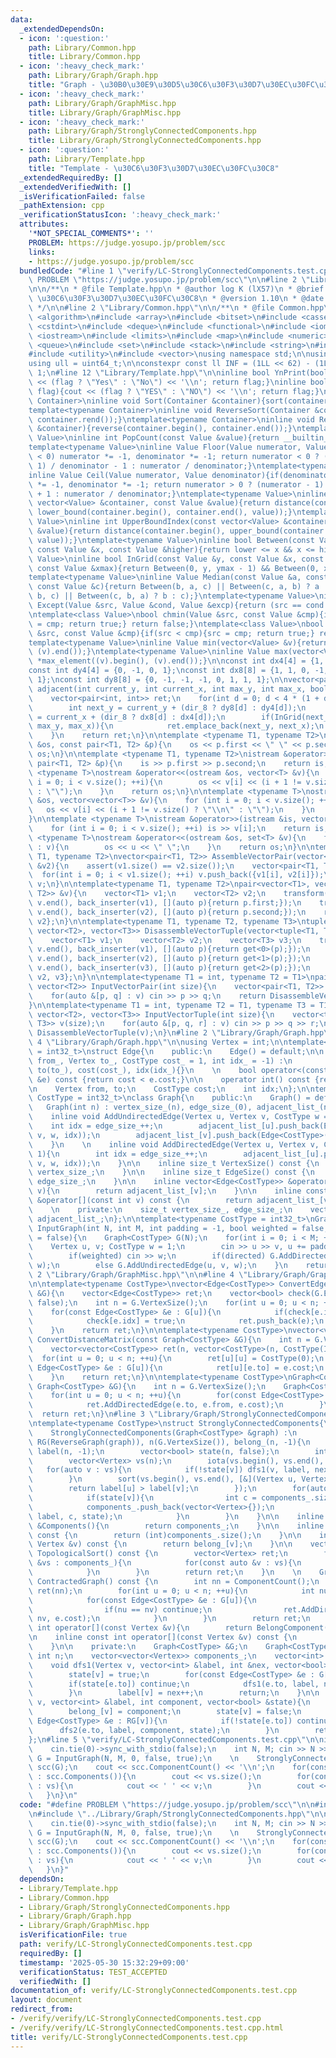 ```yaml
---
data:
  _extendedDependsOn:
  - icon: ':question:'
    path: Library/Common.hpp
    title: Library/Common.hpp
  - icon: ':heavy_check_mark:'
    path: Library/Graph/Graph.hpp
    title: "Graph - \u30B0\u30E9\u30D5\u30C6\u30F3\u30D7\u30EC\u30FC\u30C8"
  - icon: ':heavy_check_mark:'
    path: Library/Graph/GraphMisc.hpp
    title: Library/Graph/GraphMisc.hpp
  - icon: ':heavy_check_mark:'
    path: Library/Graph/StronglyConnectedComponents.hpp
    title: Library/Graph/StronglyConnectedComponents.hpp
  - icon: ':question:'
    path: Library/Template.hpp
    title: "Template - \u30C6\u30F3\u30D7\u30EC\u30FC\u30C8"
  _extendedRequiredBy: []
  _extendedVerifiedWith: []
  _isVerificationFailed: false
  _pathExtension: cpp
  _verificationStatusIcon: ':heavy_check_mark:'
  attributes:
    '*NOT_SPECIAL_COMMENTS*': ''
    PROBLEM: https://judge.yosupo.jp/problem/scc
    links:
    - https://judge.yosupo.jp/problem/scc
  bundledCode: "#line 1 \"verify/LC-StronglyConnectedComponents.test.cpp\"\n#define\
    \ PROBLEM \"https://judge.yosupo.jp/problem/scc\"\n\n#line 2 \"Library/Template.hpp\"\
    \n\n/**\n * @file Template.hpp\n * @author log K (lX57)\n * @brief Template -\
    \ \u30C6\u30F3\u30D7\u30EC\u30FC\u30C8\n * @version 1.10\n * @date 2025-03-16\n\
    \ */\n\n#line 2 \"Library/Common.hpp\"\n\n/**\n * @file Common.hpp\n */\n\n#include\
    \ <algorithm>\n#include <array>\n#include <bitset>\n#include <cassert>\n#include\
    \ <cstdint>\n#include <deque>\n#include <functional>\n#include <iomanip>\n#include\
    \ <iostream>\n#include <limits>\n#include <map>\n#include <numeric>\n#include\
    \ <queue>\n#include <set>\n#include <stack>\n#include <string>\n#include <tuple>\n\
    #include <utility>\n#include <vector>\nusing namespace std;\n\nusing ll = int64_t;\n\
    using ull = uint64_t;\n\nconstexpr const ll INF = (1LL << 62) - (1LL << 30) -\
    \ 1;\n#line 12 \"Library/Template.hpp\"\n\ninline bool YnPrint(bool flag){cout\
    \ << (flag ? \"Yes\" : \"No\") << '\\n'; return flag;}\ninline bool YNPrint(bool\
    \ flag){cout << (flag ? \"YES\" : \"NO\") << '\\n'; return flag;}\ntemplate<typename\
    \ Container>\ninline void Sort(Container &container){sort(container.begin(), container.end());}\n\
    template<typename Container>\ninline void ReverseSort(Container &container){sort(container.rbegin(),\
    \ container.rend());}\ntemplate<typename Container>\ninline void Reverse(Container\
    \ &container){reverse(container.begin(), container.end());}\ntemplate<typename\
    \ Value>\ninline int PopCount(const Value &value){return __builtin_popcount(value);}\n\
    template<typename Value>\ninline Value Floor(Value numerator, Value denominator){if(denominator\
    \ < 0) numerator *= -1, denominator *= -1; return numerator < 0 ? (numerator +\
    \ 1) / denominator - 1 : numerator / denominator;}\ntemplate<typename Value>\n\
    inline Value Ceil(Value numerator, Value denominator){if(denominator < 0) numerator\
    \ *= -1, denominator *= -1; return numerator > 0 ? (numerator - 1) / denominator\
    \ + 1 : numerator / denominator;}\ntemplate<typename Value>\ninline int LowerBoundIndex(const\
    \ vector<Value> &container, const Value &value){return distance(container.begin(),\
    \ lower_bound(container.begin(), container.end(), value));}\ntemplate<typename\
    \ Value>\ninline int UpperBoundIndex(const vector<Value> &container, const Value\
    \ &value){return distance(container.begin(), upper_bound(container.begin(), container.end(),\
    \ value));}\ntemplate<typename Value>\ninline bool Between(const Value &lower,\
    \ const Value &x, const Value &higher){return lower <= x && x <= higher;}\ntemplate<typename\
    \ Value>\ninline bool InGrid(const Value &y, const Value &x, const Value &ymax,\
    \ const Value &xmax){return Between(0, y, ymax - 1) && Between(0, x, xmax - 1);}\n\
    template<typename Value>\ninline Value Median(const Value &a, const Value &b,\
    \ const Value &c){return Between(b, a, c) || Between(c, a, b) ? a : (Between(a,\
    \ b, c) || Between(c, b, a) ? b : c);}\ntemplate<typename Value>\ninline Value\
    \ Except(Value &src, Value &cond, Value &excp){return (src == cond ? excp : src);}\n\
    \ntemplate<class Value>\nbool chmin(Value &src, const Value &cmp){if(src > cmp){src\
    \ = cmp; return true;} return false;}\ntemplate<class Value>\nbool chmax(Value\
    \ &src, const Value &cmp){if(src < cmp){src = cmp; return true;} return false;}\n\
    template<typename Value>\ninline Value min(vector<Value> &v){return *min_element((v).begin(),\
    \ (v).end());}\ntemplate<typename Value>\ninline Value max(vector<Value> &v){return\
    \ *max_element((v).begin(), (v).end());}\n\nconst int dx4[4] = {1, 0, -1, 0};\n\
    const int dy4[4] = {0, -1, 0, 1};\nconst int dx8[8] = {1, 1, 0, -1, -1, -1, 0,\
    \ 1};\nconst int dy8[8] = {0, -1, -1, -1, 0, 1, 1, 1};\n\nvector<pair<int, int>>\
    \ adjacent(int current_y, int current_x, int max_y, int max_x, bool dir_8 = false){\n\
    \    vector<pair<int, int>> ret;\n    for(int d = 0; d < 4 * (1 + dir_8); ++d){\n\
    \        int next_y = current_y + (dir_8 ? dy8[d] : dy4[d]);\n        int next_x\
    \ = current_x + (dir_8 ? dx8[d] : dx4[d]);\n        if(InGrid(next_y, next_x,\
    \ max_y, max_x)){\n            ret.emplace_back(next_y, next_x);\n        }\n\
    \    }\n    return ret;\n}\n\ntemplate <typename T1, typename T2>\nostream &operator<<(ostream\
    \ &os, const pair<T1, T2> &p){\n    os << p.first << \" \" << p.second;\n    return\
    \ os;\n}\n\ntemplate <typename T1, typename T2>\nistream &operator>>(istream &is,\
    \ pair<T1, T2> &p){\n    is >> p.first >> p.second;\n    return is;\n}\n\ntemplate\
    \ <typename T>\nostream &operator<<(ostream &os, vector<T> &v){\n    for (int\
    \ i = 0; i < v.size(); ++i){\n        os << v[i] << (i + 1 != v.size() ? \" \"\
    \ : \"\");\n    }\n    return os;\n}\n\ntemplate <typename T>\nostream &operator<<(ostream\
    \ &os, vector<vector<T>> &v){\n    for (int i = 0; i < v.size(); ++i){\n     \
    \   os << v[i] << (i + 1 != v.size() ? \"\\n\" : \"\");\n    }\n    return os;\n\
    }\n\ntemplate <typename T>\nistream &operator>>(istream &is, vector<T> &v){\n\
    \    for (int i = 0; i < v.size(); ++i) is >> v[i];\n    return is;\n}\n\ntemplate\
    \ <typename T>\nostream &operator<<(ostream &os, set<T> &v){\n    for (auto &u\
    \ : v){\n        os << u << \" \";\n    }\n    return os;\n}\n\ntemplate<typename\
    \ T1, typename T2>\nvector<pair<T1, T2>> AssembleVectorPair(vector<T1> &v1, vector<T2>\
    \ &v2){\n    assert(v1.size() == v2.size());\n    vector<pair<T1, T2>> v;\n  \
    \  for(int i = 0; i < v1.size(); ++i) v.push_back({v1[i], v2[i]});\n    return\
    \ v;\n}\n\ntemplate<typename T1, typename T2>\npair<vector<T1>, vector<T2>> DisassembleVectorPair(vector<pair<T1,\
    \ T2>> &v){\n    vector<T1> v1;\n    vector<T2> v2;\n    transform(v.begin(),\
    \ v.end(), back_inserter(v1), [](auto p){return p.first;});\n    transform(v.begin(),\
    \ v.end(), back_inserter(v2), [](auto p){return p.second;});\n    return {v1,\
    \ v2};\n}\n\ntemplate<typename T1, typename T2, typename T3>\ntuple<vector<T1>,\
    \ vector<T2>, vector<T3>> DisassembleVectorTuple(vector<tuple<T1, T2, T3>> &v){\n\
    \    vector<T1> v1;\n    vector<T2> v2;\n    vector<T3> v3;\n    transform(v.begin(),\
    \ v.end(), back_inserter(v1), [](auto p){return get<0>(p);});\n    transform(v.begin(),\
    \ v.end(), back_inserter(v2), [](auto p){return get<1>(p);});\n    transform(v.begin(),\
    \ v.end(), back_inserter(v3), [](auto p){return get<2>(p);});\n    return {v1,\
    \ v2, v3};\n}\n\ntemplate<typename T1 = int, typename T2 = T1>\npair<vector<T1>,\
    \ vector<T2>> InputVectorPair(int size){\n    vector<pair<T1, T2>> v(size);\n\
    \    for(auto &[p, q] : v) cin >> p >> q;\n    return DisassembleVectorPair(v);\n\
    }\n\ntemplate<typename T1 = int, typename T2 = T1, typename T3 = T1>\ntuple<vector<T1>,\
    \ vector<T2>, vector<T3>> InputVectorTuple(int size){\n    vector<tuple<T1, T2,\
    \ T3>> v(size);\n    for(auto &[p, q, r] : v) cin >> p >> q >> r;\n    return\
    \ DisassembleVectorTuple(v);\n}\n#line 2 \"Library/Graph/Graph.hpp\"\n\n#line\
    \ 4 \"Library/Graph/Graph.hpp\"\n\nusing Vertex = int;\n\ntemplate<typename CostType\
    \ = int32_t>\nstruct Edge{\n    public:\n    Edge() = default;\n\n    Edge(Vertex\
    \ from_, Vertex to_, CostType cost_ = 1, int idx_ = -1) :\n        from(from_),\
    \ to(to_), cost(cost_), idx(idx_){}\n    \n    bool operator<(const Edge<CostType>\
    \ &e) const {return cost < e.cost;}\n\n    operator int() const {return to;}\n\
    \n    Vertex from, to;\n    CostType cost;\n    int idx;\n};\n\ntemplate<typename\
    \ CostType = int32_t>\nclass Graph{\n    public:\n    Graph() = default;\n\n \
    \   Graph(int n) : vertex_size_(n), edge_size_(0), adjacent_list_(n){}\n    \n\
    \    inline void AddUndirectedEdge(Vertex u, Vertex v, CostType w = 1){\n    \
    \    int idx = edge_size_++;\n        adjacent_list_[u].push_back(Edge<CostType>(u,\
    \ v, w, idx));\n        adjacent_list_[v].push_back(Edge<CostType>(v, u, w, idx));\n\
    \    }\n    \n    inline void AddDirectedEdge(Vertex u, Vertex v, CostType w =\
    \ 1){\n        int idx = edge_size_++;\n        adjacent_list_[u].push_back(Edge<CostType>(u,\
    \ v, w, idx));\n    }\n\n    inline size_t VertexSize() const {\n        return\
    \ vertex_size_;\n    }\n\n    inline size_t EdgeSize() const {\n        return\
    \ edge_size_;\n    }\n\n    inline vector<Edge<CostType>> &operator[](const int\
    \ v){\n        return adjacent_list_[v];\n    }\n\n    inline const vector<Edge<CostType>>\
    \ &operator[](const int v) const {\n        return adjacent_list_[v];\n    }\n\
    \    \n    private:\n    size_t vertex_size_, edge_size_;\n    vector<vector<Edge<CostType>>>\
    \ adjacent_list_;\n};\n\ntemplate<typename CostType = int32_t>\nGraph<CostType>\
    \ InputGraph(int N, int M, int padding = -1, bool weighted = false, bool directed\
    \ = false){\n    Graph<CostType> G(N);\n    for(int i = 0; i < M; ++i){\n    \
    \    Vertex u, v; CostType w = 1;\n        cin >> u >> v, u += padding, v += padding;\n\
    \        if(weighted) cin >> w;\n        if(directed) G.AddDirectedEdge(u, v,\
    \ w);\n        else G.AddUndirectedEdge(u, v, w);\n    }\n    return G;\n}\n#line\
    \ 2 \"Library/Graph/GraphMisc.hpp\"\n\n#line 4 \"Library/Graph/GraphMisc.hpp\"\
    \n\ntemplate<typename CostType>\nvector<Edge<CostType>> ConvertEdgeSet(const Graph<CostType>\
    \ &G){\n    vector<Edge<CostType>> ret;\n    vector<bool> check(G.EdgeSize(),\
    \ false);\n    int n = G.VertexSize();\n    for(int u = 0; u < n; ++u){\n    \
    \    for(const Edge<CostType> &e : G[u]){\n            if(check[e.idx]) continue;\n\
    \            check[e.idx] = true;\n            ret.push_back(e);\n        }\n\
    \    }\n    return ret;\n}\n\ntemplate<typename CostType>\nvector<vector<CostType>>\
    \ ConvertDistanceMatrix(const Graph<CostType> &G){\n    int n = G.VertexSize();\n\
    \    vector<vector<CostType>> ret(n, vector<CostType>(n, CostType(INF)));\n  \
    \  for(int u = 0; u < n; ++u){\n        ret[u][u] = CostType(0);\n        for(const\
    \ Edge<CostType> &e : G[u]){\n            ret[u][e.to] = e.cost;\n        }\n\
    \    }\n    return ret;\n}\n\ntemplate<typename CostType>\nGraph<CostType> ReverseGraph(const\
    \ Graph<CostType> &G){\n    int n = G.VertexSize();\n    Graph<CostType> ret(n);\n\
    \    for(int u = 0; u < n; ++u){\n        for(const Edge<CostType> &e : G[u]){\n\
    \            ret.AddDirectedEdge(e.to, e.from, e.cost);\n        }\n    }\n  \
    \  return ret;\n}\n#line 3 \"Library/Graph/StronglyConnectedComponents.hpp\"\n\
    \ntemplate<typename CostType>\nstruct StronglyConnectedComponents{\n    public:\n\
    \    StronglyConnectedComponents(Graph<CostType> &graph) :\n        G(graph),\
    \ RG(ReverseGraph(graph)), n(G.VertexSize()), belong_(n, -1){\n        vector<int>\
    \ label(n, -1);\n        vector<bool> state(n, false);\n        int nex = 0;\n\
    \        vector<Vertex> vs(n);\n        iota(vs.begin(), vs.end(), 0);\n     \
    \   for(auto v : vs){\n            if(!state[v]) dfs1(v, label, nex, state);\n\
    \        }\n        sort(vs.begin(), vs.end(), [&](Vertex u, Vertex v){\n    \
    \        return label[u] > label[v];\n        });\n        for(auto v : vs){\n\
    \            if(state[v]){\n                int c = components_.size();\n    \
    \            components_.push_back(vector<Vertex>{});\n                dfs2(v,\
    \ label, c, state);\n            }\n        }\n    }\n\n    inline vector<vector<Vertex>>\
    \ &Components(){\n        return components_;\n    }\n\n    inline int ComponentCount()\
    \ const {\n        return (int)components_.size();\n    }\n\n    inline int BelongComponent(const\
    \ Vertex &v) const {\n        return belong_[v];\n    }\n\n    vector<Vertex>\
    \ TopologicalSort() const {\n        vector<Vertex> ret;\n        for(const auto\
    \ &vs : components_){\n            for(const auto &v : vs){\n                ret.emplace_back(v);\n\
    \            }\n        }\n        return ret;\n    }\n    \n    Graph<CostType>\
    \ ContractedGraph() const {\n        int nn = ComponentCount();\n        Graph<CostType>\
    \ ret(nn);\n        for(int u = 0; u < n; ++u){\n            int nu = BelongComponent(u);\n\
    \            for(const Edge<CostType> &e : G[u]){\n                int nv = BelongComponent(e.to);\n\
    \                if(nu == nv) continue;\n                ret.AddDirectedEdge(nu,\
    \ nv, e.cost);\n            }\n        }\n        return ret;\n    }\n\n    inline\
    \ int operator[](const Vertex &v){\n        return BelongComponent(v);\n    }\n\
    \n    inline const int operator[](const Vertex &v) const {\n        return BelongComponent(v);\n\
    \    }\n\n    private:\n    Graph<CostType> &G;\n    Graph<CostType> RG;\n   \
    \ int n;\n    vector<vector<Vertex>> components_;\n    vector<int> belong_;\n\n\
    \    void dfs1(Vertex v, vector<int> &label, int &nex, vector<bool> &state){\n\
    \        state[v] = true;\n        for(const Edge<CostType> &e : G[v]){\n    \
    \        if(state[e.to]) continue;\n            dfs1(e.to, label, nex, state);\n\
    \        }\n        label[v] = nex++;\n        return;\n    }\n\n    void dfs2(Vertex\
    \ v, vector<int> &label, int component, vector<bool> &state){\n        components_[component].push_back(v);\n\
    \        belong_[v] = component;\n        state[v] = false;\n        for(const\
    \ Edge<CostType> &e : RG[v]){\n            if(!state[e.to]) continue;\n      \
    \      dfs2(e.to, label, component, state);\n        }\n        return;\n    }\n\
    };\n#line 5 \"verify/LC-StronglyConnectedComponents.test.cpp\"\n\nint main(){\n\
    \    cin.tie(0)->sync_with_stdio(false);\n    int N, M; cin >> N >> M;\n    auto\
    \ G = InputGraph(N, M, 0, false, true);\n    \n    StronglyConnectedComponents\
    \ scc(G);\n    cout << scc.ComponentCount() << '\\n';\n    for(const auto &vs\
    \ : scc.Components()){\n        cout << vs.size();\n        for(const auto &v\
    \ : vs){\n            cout << ' ' << v;\n        }\n        cout << '\\n';\n \
    \   }\n}\n"
  code: "#define PROBLEM \"https://judge.yosupo.jp/problem/scc\"\n\n#include \"../Library/Template.hpp\"\
    \n#include \"../Library/Graph/StronglyConnectedComponents.hpp\"\n\nint main(){\n\
    \    cin.tie(0)->sync_with_stdio(false);\n    int N, M; cin >> N >> M;\n    auto\
    \ G = InputGraph(N, M, 0, false, true);\n    \n    StronglyConnectedComponents\
    \ scc(G);\n    cout << scc.ComponentCount() << '\\n';\n    for(const auto &vs\
    \ : scc.Components()){\n        cout << vs.size();\n        for(const auto &v\
    \ : vs){\n            cout << ' ' << v;\n        }\n        cout << '\\n';\n \
    \   }\n}"
  dependsOn:
  - Library/Template.hpp
  - Library/Common.hpp
  - Library/Graph/StronglyConnectedComponents.hpp
  - Library/Graph/Graph.hpp
  - Library/Graph/GraphMisc.hpp
  isVerificationFile: true
  path: verify/LC-StronglyConnectedComponents.test.cpp
  requiredBy: []
  timestamp: '2025-05-30 15:32:29+09:00'
  verificationStatus: TEST_ACCEPTED
  verifiedWith: []
documentation_of: verify/LC-StronglyConnectedComponents.test.cpp
layout: document
redirect_from:
- /verify/verify/LC-StronglyConnectedComponents.test.cpp
- /verify/verify/LC-StronglyConnectedComponents.test.cpp.html
title: verify/LC-StronglyConnectedComponents.test.cpp
---
```

